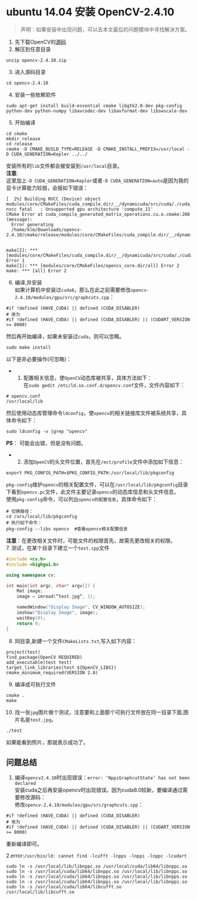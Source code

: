 # ubuntu 14.04 安装 OpenCV-2.4.10
>声明：如果安装中出现问题，可以去本文最后的问题模块中寻找解决方案。
1. 先下载OpenCV的[源码](http://opencv.org/downloads.html)    
2. 解压到任意目录     
```
unzip opencv-2.4.10.zip
```
3. 进入源码目录   
```
cd opencv-2.4.10
```
4. 安装一些依赖软件    
```
sudo apt-get install build-essential cmake libgtk2.0-dev pkg-config python-dev python-numpy libavcodec-dev libavformat-dev libswscale-dev  
```
5. 开始编译    
```
cd cmake
mkdir release
cd release
cmake -D CMAKE_BUILD_TYPE=RELEASE -D CMAKE_INSTALL_PREFIX=/usr/local -D CUDA_GENERATION=Kepler ../../  
```
安装所有的`lib`文件都会被安装到`/usr/local`目录。   
**注意**:   
这里加上`-D CUDA_GENERATION=Kepler`或者`-D CUDA_GENERATION=auto`是因为我的显卡计算能力较弱，会报如下错误：   
```
[  2%] Building NVCC (Device) object modules/core/CMakeFiles/cuda_compile.dir/__/dynamicuda/src/cuda/./cuda_compile_generated_matrix_operations.cu.o
nvcc fatal   : Unsupported gpu architecture 'compute_11'
CMake Error at cuda_compile_generated_matrix_operations.cu.o.cmake:208 (message):
  Error generating
  /home/klm/Downloads/opencv-2.4.10/cmake/release/modules/core/CMakeFiles/cuda_compile.dir/__/dynamicuda/src/cuda/./cuda_compile_generated_matrix_operations.cu.o


make[2]: *** [modules/core/CMakeFiles/cuda_compile.dir/__/dynamicuda/src/cuda/./cuda_compile_generated_matrix_operations.cu.o] Error 1
make[1]: *** [modules/core/CMakeFiles/opencv_core.dir/all] Error 2
make: *** [all] Error 2

```
6. 编译,并安装  
如果计算机中安装过`cuda8`，那么在此之前需要修改`opencv-2.4.10/modules/gpu/src/graphcuts.cpp`：     
```
#if !defined (HAVE_CUDA) || defined (CUDA_DISABLER)   
# 改为  
#if !defined (HAVE_CUDA) || defined (CUDA_DISABLER) || (CUDART_VERSION >= 8000) 
```
然后再开始编译，如果未安装过`cuda`，则可以忽略。    
```
sudo make install 
```
以下是非必要操作(可忽略)：    
- 1) 配置相关信息，使`OpenCV`动态库被共享，具体方法如下：   
在`sudo gedit /etc/ld.so.conf.d/opencv.conf`文件，文件内容如下：   
```
# opencv.conf
/usr/local/lib
```
然后使用动态库管理命令`ldconfig`，使`opencv`的相关链接库文件被系统共享，具体命令如下：   
```
sudo ldconfig -v |grep "opencv"
```
**PS**： 可能会出错，但是没有问题。     
- 2) 添加`OpenCV`的头文件位置，首先在`/ect/profile`文件中添加如下信息：    
```
export PKG_CONFIG_PATH=$PKG_CONFIG_PATH:/usr/local/lib/pkgconfig
```
`pkg-config`维护`opencv`的相关配置文件，可以在`/usr/local/lib/pkgconfig`目录下看到`opencv.pc`文件，此文件主要记录`opencv`的动态库信息和头文件信息。    
使用`pkg-config`命令，可以列出`opencv的配置信息`，具体命令如下：    
```
# 切换路径：
cd /urs/local/lib/pkgconfig
# 执行如下命令：
pkg-config --libs opencv  #查看opencv相关配置信息
```
**注意**：在更改相关文件时，可能文件的权限首先，故需先更改相关的权限。   
7. 测试，在某个目录下建立一个`test.cpp`文件   
```cpp
#include <cv.h>
#include <highgui.h>

using namespace cv;

int main(int argc, char* argv[]) {
    Mat image;
    image = imread(”test.jpg“, 1);

    namedWindow("Display Image", CV_WINDOW_AUTOSIZE);
    imshow("Display Image", image);
    waitKey(0);
    return 0;
}
```
8. 同目录,新建一个文件`CMakeLists.txt`,写入如下内容：     
```make
project(test)  
find_package(OpenCV REQUIRED)  
add_executable(test test)  
target_link_libraries(test ${OpenCV_LIBS})  
cmake_minimum_required(VERSION 2.8)
```
9. 编译成可执行文件     
```
cmake .
make
```
10. 找一张`jpg`图片做个测试，注意要和上面那个可执行文件放在同一目录下面,图片名是`test.jpg`。   
```
./test
```
如果能看到照片，那就表示成功了。     



## 问题总结
1. 编译`opencv2.4.10`时出现错误：`error: ‘NppiGraphcutState’ has not been declared`    
安装cuda之后再安装opencv时出现错误。因为cuda8.0较新，要编译通过需要修改源码：        
修改`opencv-2.4.10/modules/gpu/src/graphcuts.cpp`：   
```
#if !defined (HAVE_CUDA) || defined (CUDA_DISABLER)   
# 改为  
#if !defined (HAVE_CUDA) || defined (CUDA_DISABLER) || (CUDART_VERSION >= 8000) 
```
重新编译即可。   

2.error:`/usr/bin/ld: cannot find -lcufft -lnpps -lnppi -lnppc -lcudart`      
```
sudo ln -s /usr/local/lib/libnppc.so /usr/local/cuda/lib64/libnppc.so
sudo ln -s /usr/local/cuda/lib64/libnppc.so /usr/local/lib/libnppc.so
sudo ln -s /usr/local/cuda/lib64/libnpps.so /usr/local/lib/libnpps.so
sudo ln -s /usr/local/cuda/lib64/libnppi.so /usr/local/lib/libnppi.so
sudo ln -s /usr/local/cuda/lib64/libcufft.so /usr/local/lib/libcufft.so
```
